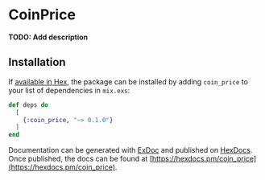 # CoinPrice

**TODO: Add description**

## Installation

If [available in Hex](https://hex.pm/docs/publish), the package can be installed
by adding `coin_price` to your list of dependencies in `mix.exs`:

```elixir
def deps do
  [
    {:coin_price, "~> 0.1.0"}
  ]
end
```

Documentation can be generated with [ExDoc](https://github.com/elixir-lang/ex_doc)
and published on [HexDocs](https://hexdocs.pm). Once published, the docs can
be found at [https://hexdocs.pm/coin_price](https://hexdocs.pm/coin_price).

